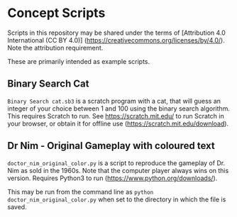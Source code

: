 # Concept Scripts

Scripts in this repository may be shared under the terms of [Attribution 4.0 International (CC BY 4.0)] (https://creativecommons.org/licenses/by/4.0/). Note the attribution requirement.

These are primarily intended as example scripts.

## Binary Search Cat 
`Binary Search cat.sb3` is a scratch program with a cat, that will guess an integer of your choice between 1 and 100 using the binary search algorithm. This requires Scratch to run. See https://scratch.mit.edu/ to run Scratch in your browser, or obtain it for offline use (https://scratch.mit.edu/download).

## Dr Nim - Original Gameplay with coloured text
`doctor_nim_original_color.py` is a script to reproduce the gameplay of Dr. Nim as sold in the 1960s. Note that the computer player always wins on this version.
Requires Python3 to run (https://www.python.org/downloads/). 

This may be run from the command line as `python doctor_nim_original_color.py` when set to the directory in which the file is saved.
